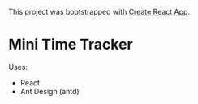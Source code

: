This project was bootstrapped with [Create React App](https://github.com/facebookincubator/create-react-app).

# Mini Time Tracker

Uses:

- React
- Ant Design (antd)
